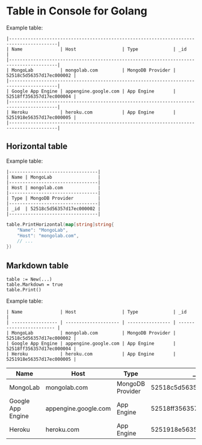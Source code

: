# Table in Console for Golang

Example table:

```
|----------------------------------------------------------------------------------------|
| Name              | Host                 | Type             | _id                      |
|----------------------------------------------------------------------------------------|
| MongoLab          | mongolab.com         | MongoDB Provider | 52518c5d56357d17ec000002 |
|----------------------------------------------------------------------------------------|
| Google App Engine | appengine.google.com | App Engine       | 52518ff356357d17ec000004 |
|----------------------------------------------------------------------------------------|
| Heroku            | heroku.com           | App Engine       | 5251918e56357d17ec000005 |
|----------------------------------------------------------------------------------------|
```

## Horizontal table

Example table:

```
|---------------------------------|
| Name | MongoLab                 |
|---------------------------------|
| Host | mongolab.com             |
|---------------------------------|
| Type | MongoDB Provider         |
|---------------------------------|
| _id  | 52518c5d56357d17ec000002 |
|---------------------------------|
```

```Go
table.PrintHorizontal(map[string]string{
	"Name": "MongoLab",
	"Host": "mongolab.com",
	// ...
})
```

## Markdown table

```
table := New(...)
table.Markdown = true
table.Print()
```


Example table:

```
| Name              | Host                 | Type             | _id                      |
| ----------------- | -------------------- | ---------------- | ------------------------ |
| MongoLab          | mongolab.com         | MongoDB Provider | 52518c5d56357d17ec000002 |
| Google App Engine | appengine.google.com | App Engine       | 52518ff356357d17ec000004 |
| Heroku            | heroku.com           | App Engine       | 5251918e56357d17ec000005 |
```

| Name              | Host                 | Type             | _id                      |
| ----------------- | -------------------- | ---------------- | ------------------------ |
| MongoLab          | mongolab.com         | MongoDB Provider | 52518c5d56357d17ec000002 |
| Google App Engine | appengine.google.com | App Engine       | 52518ff356357d17ec000004 |
| Heroku            | heroku.com           | App Engine       | 5251918e56357d17ec000005 |
